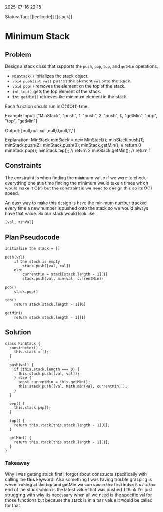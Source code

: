 2025-07-16 22:15

Status:
Tag: [[leetcode]] [[stack]]

# Minimum Stack

## Problem
Design a stack class that supports the `push`, `pop`, `top`, and `getMin` operations.

- `MinStack()` initializes the stack object.
- `void push(int val)` pushes the element `val` onto the stack.
- `void pop()` removes the element on the top of the stack.
- `int top()` gets the top element of the stack.
- `int getMin()` retrieves the minimum element in the stack.

Each function should run in O(1)O(1) time.

Example 
Input: ["MinStack", "push", 1, "push", 2, "push", 0, "getMin", "pop", "top", "getMin"]

Output: [null,null,null,null,0,null,2,1]

Explanation:
MinStack minStack = new MinStack();
minStack.push(1);
minStack.push(2);
minStack.push(0);
minStack.getMin(); // return 0
minStack.pop();
minStack.top();    // return 2
minStack.getMin(); // return 1

## Constraints
The constraint is when finding the minimum value if we were to check everything one at a time finding the minimum would take n times which would make it O(n) but the constraint is we need to design this so its O(1) speed.

An easy way to make this design is have the minimum number tracked every time a new number is pushed onto the stack so we would always have that value. So our stack would look like 
```
[val, minVal]
```

## Plan Pseudocode
```
Initialize the stack = []

push(val)
	if the stack is empty 
		stack.push([val, val])
	else 
		currentMin = stack[stack.length - 1][1]
		stack.push(val, min(val, currentMin))

pop()
	stack.pop()

top()
	return stack[stack.length - 1][0]

getMin()
	return stack[stack.length - 1][1]
```
## Solution

```
class MinStack {
  constructor() {
    this.stack = [];
  }

  push(val) {
    if (this.stack.length === 0) {
      this.stack.push([val, val]);
    } else {
      const currentMin = this.getMin();
      this.stack.push([val, Math.min(val, currentMin)]);
    }
  }

  pop() {
    this.stack.pop();
  }

  top() {
    return this.stack[this.stack.length - 1][0];
  }

  getMin() {
    return this.stack[this.stack.length - 1][1];
  }
}

```

### Takeaway
Why I was getting stuck first i forgot about constructs specifically with calling the **this** keyword. Also something I was having trouble grasping is when looking at the top and getMin we can see in the first index it calls the end of the stack which is the latest value that was pushed. I think I'm just struggling with why its necessary when all we need is the specific val for those functions but because the stack is in a pair value it would be called for that.